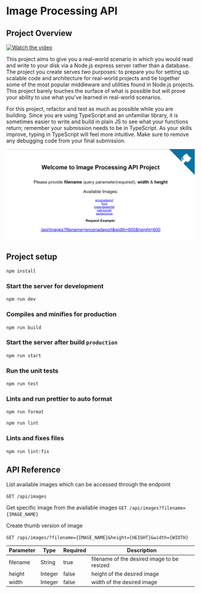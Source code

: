 # Image Processing API

## Project Overview

[![Watch the video](https://i.imgur.com/WVDMSJS.jpg)](https://youtu.be/DB7Zfb1NUSc)

This project aims to give you a real-world scenario in which you would read and write to your disk via a Node.js express server rather than a database. The project you create serves two purposes: to prepare you for setting up scalable code and architecture for real-world projects and tie together some of the most popular middleware and utilities found in Node.js projects. This project barely touches the surface of what is possible but will prove your ability to use what you’ve learned in real-world scenarios.

For this project, refactor and test as much as possible while you are building. Since you are using TypeScript and an unfamiliar library, it is sometimes easier to write and build in plain JS to see what your functions return; remember your submission needs to be in TypeScript. As your skills improve, typing in TypeScript will feel more intuitive. Make sure to remove any debugging code from your final submission.

<div align='center'>
    <img src='readme_files/preview.png' alt='Site Preview' />
</div>

## Project setup
```
npm install
```

### Start the server for development
```
npm run dev
```

### Compiles and minifies for production
```
npm run build
```

### Start the server after build `production`
```
npm run start
```

### Run the unit tests
```
npm run test
```

### Lints and run prettier to auto format
```
npm run format
```
```
npm run lint
```

### Lints and fixes files
```
npm run lint:fix
```


## API Reference

List available images which can be accessed through the endpoint

```GET /api/images```

Get specific image from the available images
```GET /api/images?filename={IMAGE_NAME}```


Create thumb version of image

```GET /api/images/?filename={IMAGE_NAME}&height={HEIGHT}&width={WIDTH}```

| Parameter | Type    | Required | Description                                 |
|-----------|---------|----------|---------------------------------------------|
| filename  | String  | true     | filename of the desired image to be resized |
| height    | Integer | false    | height of the desired image                 |
| width     | Integer | false    | width of the desired image                  |
